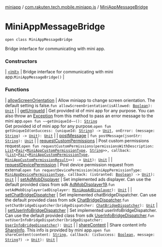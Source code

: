 [miniapp](../../index.md) / [com.rakuten.tech.mobile.miniapp.js](../index.md) / [MiniAppMessageBridge](./index.md)

# MiniAppMessageBridge

`open class MiniAppMessageBridge`

Bridge interface for communicating with mini app.

### Constructors

| [&lt;init&gt;](-init-.md) | Bridge interface for communicating with mini app.`MiniAppMessageBridge()` |

### Functions

| [allowScreenOrientation](allow-screen-orientation.md) | Allow miniapp to change screen orientation. The default setting is false.`fun allowScreenOrientation(isAllowed: `[`Boolean`](https://kotlinlang.org/api/latest/jvm/stdlib/kotlin/-boolean/index.html)`): `[`Unit`](https://kotlinlang.org/api/latest/jvm/stdlib/kotlin/-unit/index.html) |
| [getUniqueId](get-unique-id.md) | Get provided id of mini app for any purpose. You can also throw an [Exception](https://kotlinlang.org/api/latest/jvm/stdlib/kotlin/-exception/index.html) from this method to pass an error message to the mini app.`open fun ~~getUniqueId~~(): `[`String`](https://kotlinlang.org/api/latest/jvm/stdlib/kotlin/-string/index.html)<br>Get provided id of mini app for any purpose.`open fun getUniqueId(onSuccess: (uniqueId: `[`String`](https://kotlinlang.org/api/latest/jvm/stdlib/kotlin/-string/index.html)`) -> `[`Unit`](https://kotlinlang.org/api/latest/jvm/stdlib/kotlin/-unit/index.html)`, onError: (message: `[`String`](https://kotlinlang.org/api/latest/jvm/stdlib/kotlin/-string/index.html)`) -> `[`Unit`](https://kotlinlang.org/api/latest/jvm/stdlib/kotlin/-unit/index.html)`): `[`Unit`](https://kotlinlang.org/api/latest/jvm/stdlib/kotlin/-unit/index.html) |
| [postMessage](post-message.md) | `fun postMessage(jsonStr: `[`String`](https://kotlinlang.org/api/latest/jvm/stdlib/kotlin/-string/index.html)`): `[`Unit`](https://kotlinlang.org/api/latest/jvm/stdlib/kotlin/-unit/index.html) |
| [requestCustomPermissions](request-custom-permissions.md) | Post custom permissions request.`open fun requestCustomPermissions(permissionsWithDescription: `[`List`](https://kotlinlang.org/api/latest/jvm/stdlib/kotlin.collections/-list/index.html)`<`[`Pair`](https://kotlinlang.org/api/latest/jvm/stdlib/kotlin/-pair/index.html)`<`[`MiniAppCustomPermissionType`](../../com.rakuten.tech.mobile.miniapp.permission/-mini-app-custom-permission-type/index.md)`, `[`String`](https://kotlinlang.org/api/latest/jvm/stdlib/kotlin/-string/index.html)`>>, callback: (`[`List`](https://kotlinlang.org/api/latest/jvm/stdlib/kotlin.collections/-list/index.html)`<`[`Pair`](https://kotlinlang.org/api/latest/jvm/stdlib/kotlin/-pair/index.html)`<`[`MiniAppCustomPermissionType`](../../com.rakuten.tech.mobile.miniapp.permission/-mini-app-custom-permission-type/index.md)`, `[`MiniAppCustomPermissionResult`](../../com.rakuten.tech.mobile.miniapp.permission/-mini-app-custom-permission-result/index.md)`>>) -> `[`Unit`](https://kotlinlang.org/api/latest/jvm/stdlib/kotlin/-unit/index.html)`): `[`Unit`](https://kotlinlang.org/api/latest/jvm/stdlib/kotlin/-unit/index.html) |
| [requestDevicePermission](request-device-permission.md) | Post device permission request from external.`open fun requestDevicePermission(miniAppPermissionType: `[`MiniAppDevicePermissionType`](../../com.rakuten.tech.mobile.miniapp.permission/-mini-app-device-permission-type/index.md)`, callback: (isGranted: `[`Boolean`](https://kotlinlang.org/api/latest/jvm/stdlib/kotlin/-boolean/index.html)`) -> `[`Unit`](https://kotlinlang.org/api/latest/jvm/stdlib/kotlin/-unit/index.html)`): `[`Unit`](https://kotlinlang.org/api/latest/jvm/stdlib/kotlin/-unit/index.html) |
| [setAdMobDisplayer](set-ad-mob-displayer.md) | Set implemented ads displayer. Can use the default provided class from sdk [AdMobDisplayer19](../../com.rakuten.tech.mobile.miniapp.ads/-ad-mob-displayer19/index.md).`fun setAdMobDisplayer(adDisplayer: `[`MiniAppAdDisplayer`](../../com.rakuten.tech.mobile.miniapp.ads/-mini-app-ad-displayer/index.md)`): `[`Unit`](https://kotlinlang.org/api/latest/jvm/stdlib/kotlin/-unit/index.html) |
| [setChatBridgeDispatcher](set-chat-bridge-dispatcher.md) | Set implemented chatBridgeDispatcher. Can use the default provided class from sdk [ChatBridgeDispatcher](../../com.rakuten.tech.mobile.miniapp.js.chat/-chat-bridge-dispatcher/index.md).`fun setChatBridgeDispatcher(bridgeDispatcher: `[`ChatBridgeDispatcher`](../../com.rakuten.tech.mobile.miniapp.js.chat/-chat-bridge-dispatcher/index.md)`): `[`Unit`](https://kotlinlang.org/api/latest/jvm/stdlib/kotlin/-unit/index.html) |
| [setUserInfoBridgeDispatcher](set-user-info-bridge-dispatcher.md) | Set implemented userInfoBridgeDispatcher. Can use the default provided class from sdk [UserInfoBridgeDispatcher](../../com.rakuten.tech.mobile.miniapp.js.userinfo/-user-info-bridge-dispatcher/index.md).`fun setUserInfoBridgeDispatcher(bridgeDispatcher: `[`UserInfoBridgeDispatcher`](../../com.rakuten.tech.mobile.miniapp.js.userinfo/-user-info-bridge-dispatcher/index.md)`): `[`Unit`](https://kotlinlang.org/api/latest/jvm/stdlib/kotlin/-unit/index.html) |
| [shareContent](share-content.md) | Share content info [ShareInfo](#). This info is provided by mini app.`open fun shareContent(content: `[`String`](https://kotlinlang.org/api/latest/jvm/stdlib/kotlin/-string/index.html)`, callback: (isSuccess: `[`Boolean`](https://kotlinlang.org/api/latest/jvm/stdlib/kotlin/-boolean/index.html)`, message: `[`String`](https://kotlinlang.org/api/latest/jvm/stdlib/kotlin/-string/index.html)`?) -> `[`Unit`](https://kotlinlang.org/api/latest/jvm/stdlib/kotlin/-unit/index.html)`): `[`Unit`](https://kotlinlang.org/api/latest/jvm/stdlib/kotlin/-unit/index.html) |

